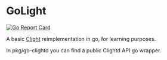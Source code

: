 # GoLight

[![Go Report Card](https://goreportcard.com/badge/github.com/FedeDP/golight?style=flat-square)](https://goreportcard.com/report/github.com/FedeDP/golight)

A basic [Clight](https://github.com/FedeDP/Clight) reimplementation in go, for learning purposes.

In pkg/go-clightd you can find a public Clightd API go wrapper.